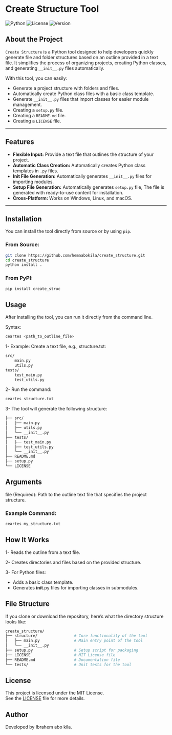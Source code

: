 # Create Structure Tool

![Python](https://img.shields.io/badge/Python-3.6%2B-blue)
![License](https://img.shields.io/badge/License-MIT-green)
![Version](https://img.shields.io/badge/Version-1.0.0-orange)

## About the Project

`Create Structure` is a Python tool designed to help developers quickly generate file and folder structures based on an outline provided in a text file. It simplifies the process of organizing projects, creating Python classes, and generating `__init__.py` files automatically.

With this tool, you can easily:
- Generate a project structure with folders and files.
- Automatically create Python class files with a basic class template.
- Generate `__init__.py` files that import classes for easier module management.
- Creating a `setup.py` file.
- Creating a `README.md` file.
- Creating a `LICENSE` file.

---

## Features

- **Flexible Input:** Provide a text file that outlines the structure of your project.
- **Automatic Class Creation:** Automatically creates Python class templates in `.py` files.
- **Init File Generation:** Automatically generates `__init__.py` files for importing modules.
- **Setup File Generation:** Automatically generates `setup.py` file, The file is generated with ready-to-use content for installation.
- **Cross-Platform:** Works on Windows, Linux, and macOS.

---

## Installation

You can install the tool directly from source or by using `pip`.

### From Source:
```bash
git clone https://github.com/hemaabokila/create_structure.git
cd create_structure
python install .
```
### From PyPI:
```python
pip install create_struc
```
## Usage
After installing the tool, you can run it directly from the command line.

Syntax:
```bash
ceartes <path_to_outline_file>
```
1- Example:
Create a text file, e.g., structure.txt:
```bash
src/
    main.py
    utils.py
tests/
    test_main.py
    test_utils.py
```
2-  Run the command:
```bash
ceartes structure.txt
```
3- The tool will generate the following structure:
```bash
├── src/
│   ├── main.py
│   ├── utils.py
│   └── __init__.py
├── tests/
│   ├── test_main.py
│   ├── test_utils.py
│   └── __init__.py
├── README.md
├── setup.py
└── LICENSE
```
## Arguments
file (Required): Path to the outline text file that specifies the project structure.
### Example Command:
```bash
ceartes my_structure.txt
```
## How It Works
1- Reads the outline from a text file.

2- Creates directories and files based on the provided structure.

3- For Python files:
- Adds a basic class template.
- Generates __init__.py files for importing classes in submodules.
## File Structure
If you clone or download the repository, here’s what the directory structure looks like:
```bash
create_structure/
├── structure/                # Core functionality of the tool
│   ├── main.py               # Main entry point of the tool
│   └── __init__.py
├── setup.py                  # Setup script for packaging
├── LICENSE                   # MIT License file
├── README.md                 # Documentation file
└── tests/                    # Unit tests for the tool
```
## License

This project is licensed under the MIT License.  
See the [LICENSE](LICENSE) file for more details.

## Author
Developed by Ibrahem abo kila.

